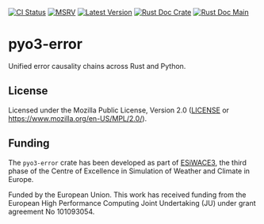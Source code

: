 [![CI Status]][workflow] [![MSRV]][repo] [![Latest Version]][crates.io] [![Rust Doc Crate]][docs.rs] [![Rust Doc Main]][docs]

[CI Status]: https://img.shields.io/github/actions/workflow/status/juntyr/pyo3-error/ci.yml?branch=main
[workflow]: https://github.com/juntyr/pyo3-error/actions/workflows/ci.yml?query=branch%3Amain

[MSRV]: https://img.shields.io/badge/MSRV-1.74.0-blue
[repo]: https://github.com/juntyr/pyo3-error

[Latest Version]: https://img.shields.io/crates/v/pyo3-error
[crates.io]: https://crates.io/crates/pyo3-error

[Rust Doc Crate]: https://img.shields.io/docsrs/pyo3-error
[docs.rs]: https://docs.rs/pyo3-error/

[Rust Doc Main]: https://img.shields.io/badge/docs-main-blue
[docs]: https://juntyr.github.io/pyo3-error/pyo3_error

# pyo3-error

Unified error causality chains across Rust and Python.

## License

Licensed under the Mozilla Public License, Version 2.0 ([LICENSE](LICENSE) or https://www.mozilla.org/en-US/MPL/2.0/).

## Funding

The `pyo3-error` crate has been developed as part of [ESiWACE3](https://www.esiwace.eu), the third phase of the Centre of Excellence in Simulation of Weather and Climate in Europe.

Funded by the European Union. This work has received funding from the European High Performance Computing Joint Undertaking (JU) under grant agreement No 101093054.
